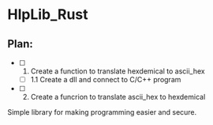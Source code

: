 # HlpLib_Rust

## Plan:
- [ ] 1. Create a function to translate hexdemical to ascii_hex
  - [ ] 1.1 Create a dll and connect to C/C++ program  
- [ ] 2. Create a funcrion to translate ascii_hex to hexdemical

Simple library for making programming easier and secure.
